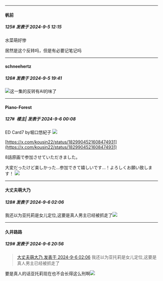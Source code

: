 ﻿
*****

####  帆前  
##### 125#       发表于 2024-9-5 12:15

水菜萌好惨

居然是这个反转吗，但是有必要记笔记吗


*****

####  schneehertz  
##### 126#       发表于 2024-9-5 19:41

<img src="https://static.saraba1st.com/image/smiley/face2017/068.png" referrerpolicy="no-referrer">这一集的反转有AI的味了


*****

####  Piano-Forest  
##### 127#         楼主| 发表于 2024-9-6 00:08

ED Card7 by堀口悠紀子
<img src="https://p.sda1.dev/19/faac93ecb13ce4b52513abfd9d9f9868/20240906_000654.jpg" referrerpolicy="no-referrer">

[https://x.com/kousin22/status/1829904521608474931](https://x.com/kousin22/status/1829904521608474931)

8話原画で参加させていただきました。

大変だったけど楽しかった…参加できて嬉しいです…！よろしくお願い致します！
<img src="https://p.sda1.dev/19/5de2d704121c474320d19a13ef5f4a20/20240906_000211.jpg" referrerpolicy="no-referrer">


*****

####  大丈夫萌大乃  
##### 128#       发表于 2024-9-6 02:06

我还以为亚托莉是女儿定位,这要是真人男主已经被抓走了<img src="https://static.saraba1st.com/image/smiley/face2017/067.png" referrerpolicy="no-referrer">


*****

####  久井路路  
##### 129#       发表于 2024-9-6 20:56

<blockquote><a href="httphttps://bbs.saraba1st.com/2b/forum.php?mod=redirect&amp;goto=findpost&amp;pid=66126223&amp;ptid=2086581" target="_blank">大丈夫萌大乃 发表于 2024-9-6 02:06</a>
我还以为亚托莉是女儿定位,这要是真人男主已经被抓走了</blockquote>
要是真人的话亚托莉现在也不会长得这么刑啊<img src="https://static.saraba1st.com/image/smiley/face2017/067.png" referrerpolicy="no-referrer">

